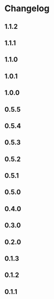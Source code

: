 # Changelog

## 1.1.2


## 1.1.1


## 1.1.0


## 1.0.1


## 1.0.0


## 0.5.5


## 0.5.4


## 0.5.3


## 0.5.2


## 0.5.1


## 0.5.0


## 0.4.0


## 0.3.0


## 0.2.0


## 0.1.3


## 0.1.2


## 0.1.1

